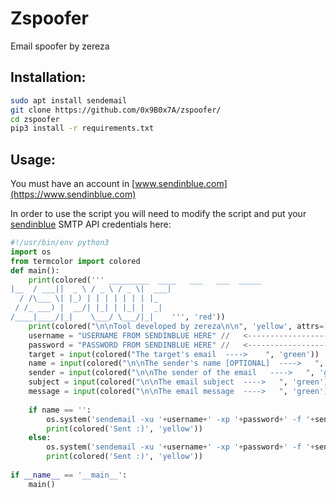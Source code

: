 # Zspoofer
Email spoofer by zereza

## Installation:
```bash
sudo apt install sendemail
git clone https://github.com/0x9B0x7A/zspoofer/
cd zspoofer
pip3 install -r requirements.txt
```
## Usage:
You must have an account in [www.sendinblue.com](https://www.sendinblue.com)

In order to use the script you will need to modify the script and put your [sendinblue](https://www.sendinblue.com) SMTP API credentials here:
```python
#!/usr/bin/env python3
import os
from termcolor import colored
def main():
    print(colored(''' _________  ____   ___   ___  _____ 
|__  / ___||  _ \ / _ \ / _ \|  ___|
  / /\___ \| |_) | | | | | | | |_   
 / /_ ___) |  __/| |_| | |_| |  _|  
/____|____/|_|    \___/ \___/|_|    ''', 'red'))
    print(colored("\n\nTool developed by zereza\n\n", 'yellow', attrs=['bold']))
    username = "USERNAME FROM SENDINBLUE HERE" //   <------------------- HERE
    password = "PASSWORD FROM SENDINBLUE HERE" //   <------------------- HERE
    target = input(colored("The target's email  ---->    ", 'green'))
    name = input(colored("\n\nThe sender's name [OPTIONAL]  ---->   ", 'green'))
    sender = input(colored("\n\nThe sender of the email   ---->   ", 'green'))
    subject = input(colored("\n\nThe email subject  ---->   ", 'green'))
    message = input(colored("\n\nThe email message  ---->   ", 'green'))
    
    if name == '':
        os.system('sendemail -xu '+username+' -xp '+password+' -f '+sender+' -t '+target+' -u '+subject+' -m '+message+' -s "smtp-relay.sendinblue.com:587" &>/dev/null')
        print(colored('Sent :)', 'yellow'))
    else:
        os.system('sendemail -xu '+username+' -xp '+password+' -f '+sender+' -t '+target+' -u '+subject+' -m '+message+' -s "smtp-relay.sendinblue.com:587" -o message-header="From: '+name+' <'+sender+'>" &>/dev/null')
        print(colored('Sent :)', 'yellow'))
    
if __name__ == '__main__':
    main()
```

